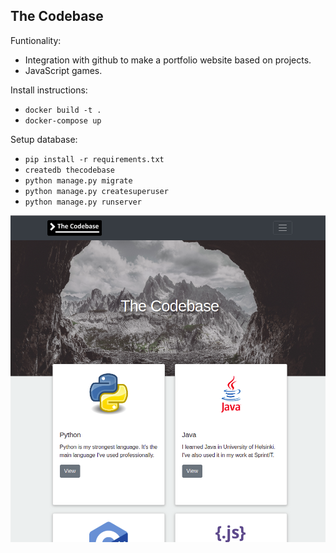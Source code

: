 ## The Codebase

Funtionality:
* Integration with github to make a portfolio website based on projects.
* JavaScript games.


Install instructions:

* `docker build -t .`
* `docker-compose up`

Setup database:
* `pip install -r requirements.txt`
* `createdb thecodebase`
* `python manage.py migrate`
* `python manage.py createsuperuser`
* `python manage.py runserver`


![alt text](https://raw.githubusercontent.com/elmeriniemela/thecodebase/master/docs/thecodebase.png)

